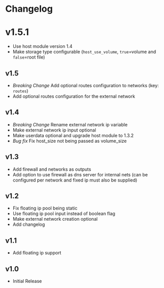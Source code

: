 # Changelog

# v1.5.1

 - Use host module version 1.4
 - Make storage type configurable (`host_use_volume`, `true`=volume and `false`=root file)

## v1.5

- *Breaking Change* Add optional routes configuration to networks (key: `routes`) 
- Add optional routes configuration for the external network 

## v1.4

- *Breaking Change* Rename external network ip variable
- Make external network ip input optional
- Make userdata optional and upgrade host module to 1.3.2
- *Bug fix* Fix host_size not being passed as volume_size

## v1.3
- Add firewall and networks as outputs
- Add option to use firewall as dns server for internal nets (can be configured per network and fixed ip must also be supplied)

## v1.2

- Fix floating ip pool being static
- Use floating ip pool input instead of boolean flag
- Make external network creation optional
- Add changelog
  
## v1.1

- Add floating ip support

## v1.0

-  Initial Release